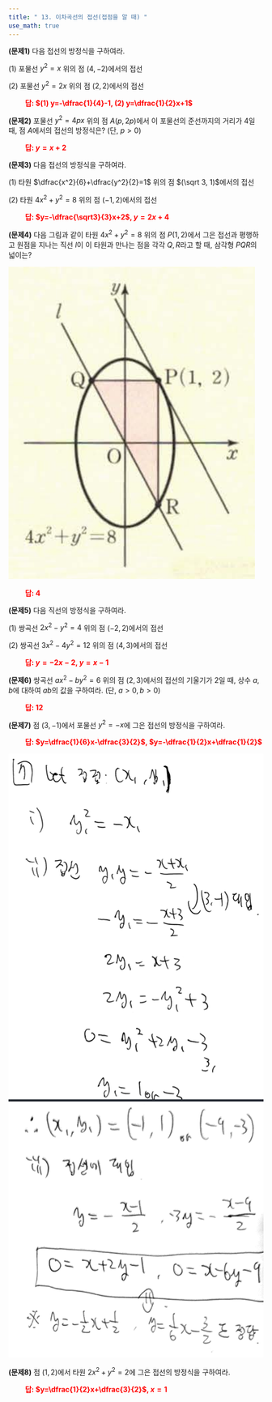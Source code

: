 ```yaml
---
title: " 13. 이차곡선의 접선(접점을 알 때) "
use_math: true
---
```


**(문제1)** 다음 접선의 방정식을 구하여라.

(1) 포물선 $y^2=x$ 위의 점 $(4, -2)$에서의 접선

(2) 포물선 $y^2=2x$ 위의 점 $(2, 2)$에서의 접선

**<span style="color: red;">$\qquad$답: $(1) y=-\dfrac{1}{4}-1, (2) y=\dfrac{1}{2}x+1$</span>**

**(문제2)** 포물선 $y^2=4px$ 위의 점 $A(p, 2p)$에서 이 포물선의 준선까지의 거리가 4일 때, 점 $A$에서의 접선의 방정식은? (단, $p>0$)

**<span style="color: red;">$\qquad$답: $y=x+2$</span>**



**(문제3)** 다음 접선의 방정식을 구하여라.

(1) 타원 $\dfrac{x^2}{6}+\dfrac{y^2}{2}=1$ 위의 점 $(\sqrt 3, 1)$에서의 접선

(2) 타원 $4x^2+y^2=8$ 위의 점 $(-1, 2)$에서의 접선

**<span style="color: red;">$\qquad$답: $y=-\dfrac{\sqrt3}{3}x+2$, $y=2x+4$</span>**

**(문제4)** 다음 그림과 같이 타원 $4x^2+y^2=8$ 위의 점 $P(1, 2)$에서 그은 접선과 평행하고 원점을 지나는 직선 $l$이 이 타원과 만나는 점을 각각 $Q, R$라고 할 때, 삼각형 $PQR$의 넓이는?

<img src="/assets/Pasted image 20240401220243.png"/>

**<span style="color: red;">$\qquad$답: $4$</span>**




**(문제5)** 다음 직선의 방정식을 구하여라.

(1) 쌍곡선 $2x^2-y^2=4$ 위의 점 $(-2, 2)$에서의 접선

(2) 쌍곡선 $3x^2-4y^2=12$ 위의 점 $(4, 3)$에서의 접선

**<span style="color: red;">$\qquad$답: $y=-2x-2$, $y=x-1$</span>**

**(문제6)** 쌍곡선 $ax^2-by^2=6$ 위의 점 $(2, 3)$에서의 접선의 기울기가 2일 때, 상수 $a, b$에 대하여 $ab$의 값을 구하여라. (단, $a>0, b>0$)

**<span style="color: red;">$\qquad$답: $12$</span>**

**(문제7)** 점 $(3, -1)$에서 포물선 $y^2=-x$에 그은 접선의 방정식을 구하여라.

**<span style="color: red;">$\qquad$답: $y=\dfrac{1}{6}x-\dfrac{3}{2}$, $y=-\dfrac{1}{2}x+\dfrac{1}{2}$</span>**


<img src="/assets/Pasted image 20240926104500.png"/>

<img src="/assets/Pasted image 20240926104555.png"/>


**(문제8)** 점 $(1, 2)$에서 타원 $2x^2+y^2=2$에 그은 접선의 방정식을 구하여라.

**<span style="color: red;">$\qquad$답: $y=\dfrac{1}{2}x+\dfrac{3}{2}$, $x=1$</span>**